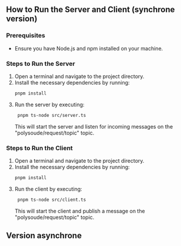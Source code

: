 ## How to Run the Server and Client (synchrone version)

### Prerequisites

- Ensure you have Node.js and npm installed on your machine.

### Steps to Run the Server

1. Open a terminal and navigate to the project directory.
2. Install the necessary dependencies by running:
   ```bash
   pnpm install
   ```
3. Run the server by executing:
   ```bash
    pnpm ts-node src/server.ts
   ```
   This will start the server and listen for incoming messages on the "polysoude/request/topic" topic.

### Steps to Run the Client

1. Open a terminal and navigate to the project directory.
2. Install the necessary dependencies by running:
   ```bash
   pnpm install
   ```
3. Run the client by executing:
   ```bash
    pnpm ts-node src/client.ts
   ```
   This will start the client and publish a message on the "polysoude/request/topic" topic.

## Version asynchrone
